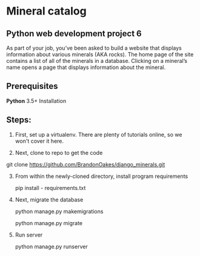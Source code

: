 # Mineral catalog

## Python web development project 6

As part of your job, you’ve been asked to build a website that displays information about various minerals (AKA rocks). The home page of the site contains a list of all of the minerals in a database. Clicking on a mineral’s name opens a page that displays information about the mineral.


## Prerequisites


**Python** 3.5+ Installation


## Steps:


1. First, set up a virtualenv. There are plenty
of tutorials online, so we won't cover it here.


2. Next, clone to repo to get the code

git clone https://github.com/BrandonOakes/django_minerals.git


3. From within the newly-cloned directory, install program requirements


    pip install - requirements.txt


4. Next, migrate the database


    python manage.py makemigrations


    python manage.py migrate


5. Run server


    python manage.py runserver
